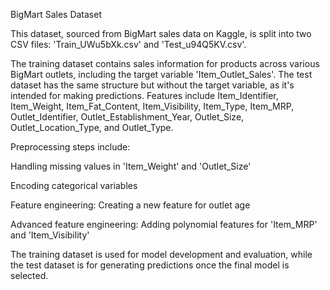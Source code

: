 BigMart Sales Dataset

This dataset, sourced from BigMart sales data on Kaggle, is split into two CSV files: 'Train_UWu5bXk.csv' and 'Test_u94Q5KV.csv'.

The training dataset contains sales information for products across various BigMart outlets, including the target variable 'Item_Outlet_Sales'. The test dataset has the same structure but without the target variable, as it's intended for making predictions.
Features include Item_Identifier, Item_Weight, Item_Fat_Content, Item_Visibility, Item_Type, Item_MRP, Outlet_Identifier, Outlet_Establishment_Year, Outlet_Size, Outlet_Location_Type, and Outlet_Type.

Preprocessing steps include:

Handling missing values in 'Item_Weight' and 'Outlet_Size'

Encoding categorical variables

Feature engineering: Creating a new feature for outlet age

Advanced feature engineering: Adding polynomial features for 'Item_MRP' and 'Item_Visibility'

The training dataset is used for model development and evaluation, while the test dataset is for generating predictions once the final model is selected.

